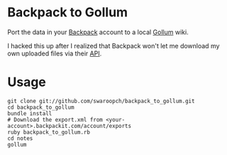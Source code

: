 # Backpack to Gollum

Port the data in your [Backpack](http://backpackit.com) account to a local [Gollum](https://github.com/github/gollum) wiki.

I hacked this up after I realized that Backpack won't let me download my own uploaded files via their [API](http://developer.37signals.com/backpack/).

# Usage

    git clone git://github.com/swaroopch/backpack_to_gollum.git
    cd backpack_to_gollum
    bundle install
    # Download the export.xml from <your-account>.backpackit.com/account/exports
    ruby backpack_to_gollum.rb
    cd notes
    gollum
